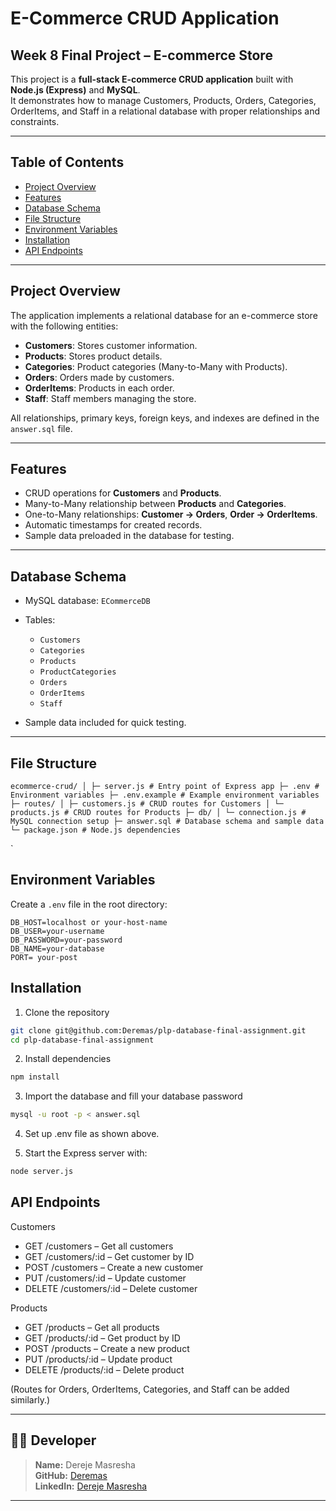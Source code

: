 # E-Commerce CRUD Application

## Week 8 Final Project – E-commerce Store

This project is a **full-stack E-commerce CRUD application** built with **Node.js (Express)** and **MySQL**.  
It demonstrates how to manage Customers, Products, Orders, Categories, OrderItems, and Staff in a relational database with proper relationships and constraints.

---

## Table of Contents

- [Project Overview](#project-overview)
- [Features](#features)
- [Database Schema](#database-schema)
- [File Structure](#file-structure)
- [Environment Variables](#environment-variables)
- [Installation](#installation)
- [API Endpoints](#api-endpoints)

---

## Project Overview

The application implements a relational database for an e-commerce store with the following entities:

- **Customers**: Stores customer information.
- **Products**: Stores product details.
- **Categories**: Product categories (Many-to-Many with Products).
- **Orders**: Orders made by customers.
- **OrderItems**: Products in each order.
- **Staff**: Staff members managing the store.

All relationships, primary keys, foreign keys, and indexes are defined in the `answer.sql` file.

---

## Features

- CRUD operations for **Customers** and **Products**.
- Many-to-Many relationship between **Products** and **Categories**.
- One-to-Many relationships: **Customer → Orders**, **Order → OrderItems**.
- Automatic timestamps for created records.
- Sample data preloaded in the database for testing.

---

## Database Schema

- MySQL database: `ECommerceDB`
- Tables:

  - `Customers`
  - `Categories`
  - `Products`
  - `ProductCategories`
  - `Orders`
  - `OrderItems`
  - `Staff`

- Sample data included for quick testing.

---

## File Structure

`ecommerce-crud/
│
├─ server.js # Entry point of Express app
├─ .env # Environment variables
├─ .env.example # Example environment variables
├─ routes/
│ ├─ customers.js # CRUD routes for Customers
│ └─ products.js # CRUD routes for Products
├─ db/
│ └─ connection.js # MySQL connection setup
├─ answer.sql # Database schema and sample data
└─ package.json # Node.js dependencies`

`

## Environment Variables

Create a `.env` file in the root directory:

```env
DB_HOST=localhost or your-host-name
DB_USER=your-username
DB_PASSWORD=your-password
DB_NAME=your-database
PORT= your-post
```

## Installation

1. Clone the repository

```bash
git clone git@github.com:Deremas/plp-database-final-assignment.git
cd plp-database-final-assignment
```

2. Install dependencies

```bash
npm install
```

3. Import the database and fill your database password

```bash
mysql -u root -p < answer.sql
```

4. Set up .env file as shown above.

5. Start the Express server with:

```bash
node server.js
```

## API Endpoints

Customers

- GET /customers – Get all customers
- GET /customers/:id – Get customer by ID
- POST /customers – Create a new customer
- PUT /customers/:id – Update customer
- DELETE /customers/:id – Delete customer

Products

- GET /products – Get all products
- GET /products/:id – Get product by ID
- POST /products – Create a new product
- PUT /products/:id – Update product
- DELETE /products/:id – Delete product

(Routes for Orders, OrderItems, Categories, and Staff can be added similarly.)

---
## 👨‍💻 Developer
> **Name:** Dereje Masresha  
> **GitHub:** [Deremas](https://github.com/Deremas)  
> **LinkedIn:** [Dereje Masresha](https://www.linkedin.com/in/derejemasresha)
---
